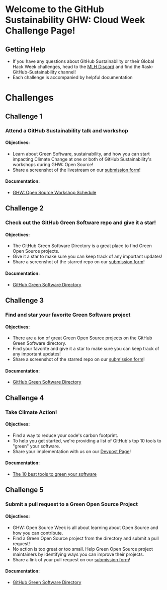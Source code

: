 # Welcome to the GitHub Sustainability GHW: Cloud Week Challenge Page!

## Getting Help 

* If you have any questions about GitHub Sustainability or their Global Hack Week challenges, head to the [MLH Discord](https://discord.mlh.io/) and find the #ask-GitHub-Sustainability channel!
* Each challenge is accompanied by helpful documentation

# Challenges

## Challenge 1
### Attend a GitHub Sustainability talk and workshop

#### Objectives: 
* Learn about Green Software, sustainability, and how you can start impacting Climate Change at one or both of GitHub Sustainability's workshops during GHW: Open Source! 
* Share a screenshot of the livestream on our [submission form](https://mlh.link/ghwform)! 

#### Documentation: 
* [GHW: Open Source Workshop Schedule](https://ghw.mlh.io/schedule)

## Challenge 2 
### Check out the GitHub Green Software repo and give it a star!

#### Objectives: 
* The GitHub Green Software Directory is a great place to find Green Open Source projects.
* Give it a star to make sure you can keep track of any important updates!
* Share a screenshot of the starred repo on our [submission form](https://mlh.link/ghwform)! 

#### Documentation: 
* [GitHub Green Software Directory](https://mlh.link/ghwos24-githubsustainability-GreenSoftwareRepo)

## Challenge 3 
### Find and star your favorite Green Software project
#### Objectives: 
* There are a ton of great Green Open Source projects on the GitHub Green Software directory. 
* Find your favorite and give it a star to make sure you can keep track of any important updates!
* Share a screenshot of the starred repo on our [submission form](https://mlh.link/ghwform)! 

#### Documentation:
* [GitHub Green Software Directory](https://mlh.link/ghwos24-githubsustainability-GreenSoftwareRepo)

## Challenge 4 
### Take Climate Action!
#### Objectives: 
* Find a way to reduce your code's carbon footprint.
* To help you get started, we're providing a list of GitHub's top 10 tools to "green" your software.
* Share your implementation with us on our [Devpost Page](https://mlh.link/ghwdevpost)! 

#### Documentation:
* [The 10 best tools to green your software](https://mlh.link/ghwos24-githubsustainability-GreenSoftwareTools)

## Challenge 5
### Submit a pull request to a Green Open Source Project
#### Objectives: 
* GHW: Open Source Week is all about learning about Open Source and how you can contribute.
* Find a Green Open Source project from the directory and submit a pull request!
* No action is too great or too small. Help Green Open Source project maintainers by identifying ways you can improve their projects.
* Share a link of your pull request on our [submission form](https://mlh.link/ghwform)! 

#### Documentation: 
* [GitHub Green Software Directory](https://mlh.link/ghwos24-githubsustainability-GreenSoftwareRepo)
